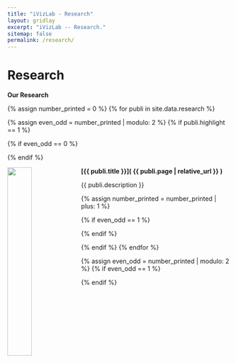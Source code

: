 ```yaml
---
title: "iVizLab - Research"
layout: gridlay
excerpt: "iVizLab -- Research."
sitemap: false
permalink: /research/
---
```



# Research 



**Our Research**

{% assign number_printed = 0 %}
{% for publi in site.data.research %}

{% assign even_odd = number_printed | modulo: 2 %}
{% if publi.highlight == 1 %}

{% if even_odd == 0 %}
<div class="row">
{% endif %}

<div class="col-sm-6 clearfix">

  <strong> [{{ publi.title }}]( {{ publi.page | relative_url }} ) 
  </strong>
  <img src="{{ site.url }}{{ site.baseurl }}/images/res/{{ publi.image }}" class="img-responsive" width="33%" style="float: left" />
  <p>{{ publi.description }}</p>

</div>

{% assign number_printed = number_printed | plus: 1 %}

{% if even_odd == 1 %}
</div>
{% endif %}

{% endif %}
{% endfor %}

{% assign even_odd = number_printed | modulo: 2 %}
{% if even_odd == 1 %}
</div>
{% endif %}

<p> &nbsp; </p>


